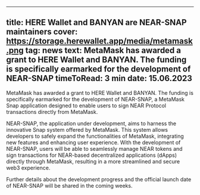 -----
title: HERE Wallet and BANYAN are NEAR-SNAP maintainers
cover: https://storage.herewallet.app/media/metamask.png
tag: news
text: MetaMask has awarded a grant to HERE Wallet and BANYAN. The funding is specifically earmarked for the development of NEAR-SNAP
timeToRead: 3 min
date: 15.06.2023
-----




MetaMask has awarded a grant to HERE Wallet and BANYAN. The funding is specifically earmarked for the development of NEAR-SNAP, a MetaMask Snap application designed to enable users to sign NEAR Protocol transactions directly from MetaMask.

NEAR-SNAP, the application under development, aims to harness the innovative Snap system offered by MetaMask. This system allows developers to safely expand the functionalities of MetaMask, integrating new features and enhancing user experience. With the development of NEAR-SNAP, users will be able to seamlessly manage NEAR tokens and sign transactions for NEAR-based decentralized applications (dApps) directly through MetaMask, resulting in a more streamlined and secure web3 experience.

Further details about the development progress and the official launch date of NEAR-SNAP will be shared in the coming weeks.
